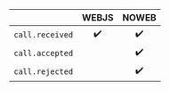 |                                                     | WEBJS | NOWEB |
|-----------------------------------------------------|:-----:|:-----:|
| `call.received`                                     |  ✔️   |  ✔️   |
| `call.accepted`                                     |       |  ✔️   |
| `call.rejected`                                     |       |  ✔️   |
